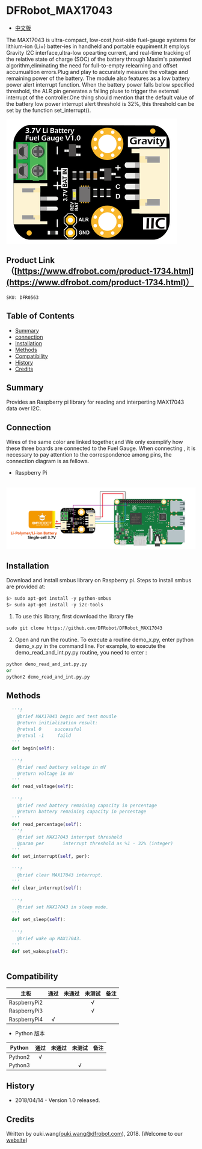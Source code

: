 # DFRobot_MAX17043

* [中文版](./README_CN.md)

The MAX17043 is ultra-compact, low-cost,host-side fuel-gauge systems for lithium-ion (Li+) batter-ies in handheld and portable 
equpiment.It employs Gravity I2C interface,ultra-low opearting current, and real-time tracking of the relative state of charge 
(SOC) of the battery through Maxim's patented algorithm,eliminating the need for full-to-empty relearning and offset accumualtion 
errors.Plug and play to accurately measure the voltage and remaining power of the battery. The module  also features as a low 
battery power alert interrupt function.  When the battery power falls below specified threshold, the ALR pin generates a falling 
pluse to trigger the external interrupt of the controller.One thing should mention that the default value of the battery low power
interrupt alert threshold is 32%, this threshold can be set by the function set_interrupt().

![产品效果图](../../resources/images/DFR0563.jpg) 

## Product Link（[https://www.dfrobot.com/product-1734.html](https://www.dfrobot.com/product-1734.html)）
    SKU: DFR0563

## Table of Contents
* [Summary](#summary)
* [connection](connection)
* [Installation](#installation)
* [Methods](#methods)
* [Compatibility](#compatibility)
* [History](#history)
* [Credits](#credits)

## Summary

Provides an Raspberry pi library for reading and interperting MAX17043 data over I2C.

## Connection
Wires of the same color are linked together,and We only exemplify how these three boards are connected to the Fuel Gauge.
When connecting , it is necessary to pay attention to the correspondence among pins, the connection diagram is as fellows.

* Raspberry Pi
<br>
<img src="../../resources/images/Raspberry Pi.jpg">
<br>

## Installation

Download and install smbus library on Raspberry pi. Steps to install smbus are provided at:

```python
$> sudo apt-get install -y python-smbus 
$> sudo apt-get install -y i2c-tools 
```

1. To use this library, first download the library file<br>
```python
sudo git clone https://github.com/DFRobot/DFRobot_MAX17043
```
2. Open and run the routine. To execute a routine demo_x.py, enter python demo_x.py in the command line. For example, to execute the demo_read_and_int.py.py routine, you need to enter :<br>

```python
python demo_read_and_int.py.py 
or
python2 demo_read_and_int.py.py 
```

## Methods

```python
  '''!
    @brief MAX17043 begin and test moudle
    @return initialization result:
    @retval 0     successful
    @retval -1     faild
  '''
  def begin(self):
    
  '''!
    @brief read battery voltage in mV
    @return voltage in mV
  '''    
  def read_voltage(self):
    
  '''!
    @brief read battery remaining capacity in percentage
    @return battery remaining capacity in percentage
  '''
  def read_percentage(self):
  '''!
    @brief set MAX17043 interrput threshold
    @param per       interrupt threshold as %1 - 32% (integer)
  '''
  def set_interrupt(self, per):
    
  '''!
    @brief clear MAX17043 interrupt.
  '''
  def clear_interrupt(self):
    
  '''!
    @brief set MAX17043 in sleep mode.
  '''
  def set_sleep(self):
    
  '''!
    @brief wake up MAX17043.
  ''' 
  def set_wakeup(self):
    

```

## Compatibility

| 主板         | 通过 | 未通过 | 未测试 | 备注 |
| ------------ | :--: | :----: | :----: | :--: |
| RaspberryPi2 |      |        |   √    |      |
| RaspberryPi3 |      |        |   √    |      |
| RaspberryPi4 |  √   |        |        |      |

* Python 版本

| Python  | 通过 | 未通过 | 未测试 | 备注 |
| ------- | :--: | :----: | :----: | ---- |
| Python2 |  √   |        |        |      |
| Python3 |      |        |   √    |      |

## History

- 2018/04/14 - Version 1.0 released.

## Credits

Written by ouki.wang(ouki.wang@dfrobot.com), 2018. (Welcome to our [website](https://www.dfrobot.com/))
